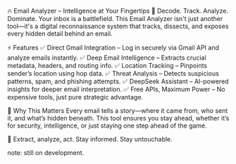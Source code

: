 🔥 Email Analyzer – Intelligence at Your Fingertips
📩 Decode. Track. Analyze. Dominate.
Your inbox is a battlefield. This Email Analyzer isn't just another tool—it's a digital reconnaissance system that tracks, dissects, and exposes every hidden detail behind an email.

⚡ Features
✅ Direct Gmail Integration – Log in securely via Gmail API and analyze emails instantly.
✅ Deep Email Intelligence – Extracts crucial metadata, headers, and routing info.
✅ Location Tracking – Pinpoints sender’s location using hop data.
✅ Threat Analysis – Detects suspicious patterns, spam, and phishing attempts.
✅ DeepSeek Assistant – AI-powered insights for deeper email interpretation.
✅ Free APIs, Maximum Power – No expensive tools, just pure strategic advantage.

🚀 Why This Matters
Every email tells a story—where it came from, who sent it, and what’s hidden beneath. This tool ensures you stay ahead, whether it’s for security, intelligence, or just staying one step ahead of the game.

🔎 Extract, analyze, act. Stay informed. Stay untouchable.



note: still on development.
